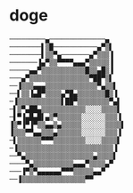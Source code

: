 doge
====

    ─────────▄──────────────▄
    ────────▌▒█───────────▄▀▒▌
    ────────▌▒▒▀▄───────▄▀▒▒▒▐
    ───────▐▄▀▒▒▀▀▀▀▄▄▄▀▒▒▒▒▒▐
    ─────▄▄▀▒▒▒▒▒▒▒▒▒▒▒█▒▒▄█▒▐
    ───▄▀▒▒▒▒▒▒▒▒▒▒▒▒▒▒▒▀██▀▒▌
    ──▐▒▒▒▄▄▄▒▒▒▒▒▒▒▒▒▒▒▒▒▀▄▒▒▌
    ──▌▒▒▐▄█▀▒▒▒▒▄▀█▄▒▒▒▒▒▒▒█▒▐
    ─▐▒▒▒▒▒▒▒▒▒▒▒▌██▀▒▒▒▒▒▒▒▒▀▄▌
    ─▌▒▀▄██▄▒▒▒▒▒▒▒▒▒▒▒░░░░▒▒▒▒▌
    ─▌▀▐▄█▄█▌▄▒▀▒▒▒▒▒▒░░░░░░▒▒▒▐
    ▐▒▀▐▀▐▀▒▒▄▄▒▄▒▒▒▒▒░░░░░░▒▒▒▒▌
    ▐▒▒▒▀▀▄▄▒▒▒▄▒▒▒▒▒▒░░░░░░▒▒▒▐
    ─▌▒▒▒▒▒▒▀▀▀▒▒▒▒▒▒▒▒░░░░▒▒▒▒▌
    ─▐▒▒▒▒▒▒▒▒▒▒▒▒▒▒▒▒▒▒▒▒▒▒▒▒▐
    ──▀▄▒▒▒▒▒▒▒▒▒▒▒▒▒▒▒▒▒▄▒▒▒▒▌
    ────▀▄▒▒▒▒▒▒▒▒▒▒▄▄▄▀▒▒▒▒▄▀
    ───▐▀▒▀▄▄▄▄▄▄▀▀▀▒▒▒▒▒▄▄▀
    ──▐▒▒▒▒▒▒▒▒▒▒▒▒▒▒▒▒▀▀

